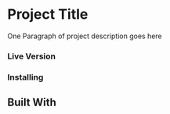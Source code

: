 # Project Title

One Paragraph of project description goes here

### Live Version

### Installing



## Built With




